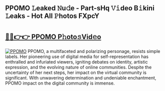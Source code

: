 ## PPOMO 𝙻eaked 𝙽u𝚍e - Part-sHq 𝚅𝚒deo B𝚒kini 𝙻eaks - Hot All 𝙿hotos FXpcY

# <h2><a href="http://ld02bn.urlbe.top/?page=PPOMO">🔗🔗👉👉 PPOMO P𝚑oto𝚜Vid𝚎o</a></h2>

[![PPOMO](https://i.imgur.com/eBuTRDB.gif)](http://ld02bn.urlbe.top/?page=PPOMO)
PPOMO, a multifaceted and polarizing personage, resists simple labels. Her pioneering use of digital media for self-representation has enthralled and infuriated viewers, igniting debates on identity, artistic expression, and the evolving nature of online communities. Despite the uncertainty of her next steps, her impact on the virtual community is significant. With unwavering determination and undeniable enchantment, PPOMO impact on the digital community is immense.
